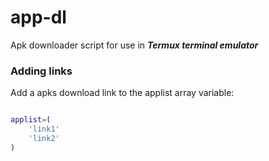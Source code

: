 # app-dl
Apk downloader script for use in ___Termux terminal emulator___

### Adding links

Add a apks download link to the applist array variable:

```bash

applist=(
	'link1' 
	'link2'
)

```

